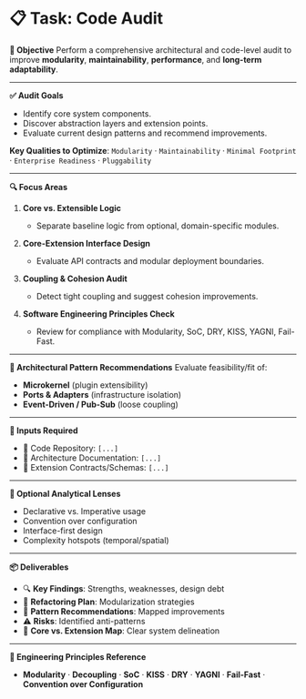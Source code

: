 # **📋 Task: Code Audit**

**🎯 Objective**
Perform a comprehensive architectural and code-level audit to improve **modularity**, **maintainability**, **performance**, and **long-term adaptability**.

---

**✅ Audit Goals**

- Identify core system components.
- Discover abstraction layers and extension points.
- Evaluate current design patterns and recommend improvements.

**Key Qualities to Optimize**:
`Modularity` · `Maintainability` · `Minimal Footprint` · `Enterprise Readiness` · `Pluggability`

---

**🔍 Focus Areas**

1. **Core vs. Extensible Logic**

   - Separate baseline logic from optional, domain-specific modules.

2. **Core-Extension Interface Design**

   - Evaluate API contracts and modular deployment boundaries.

3. **Coupling & Cohesion Audit**

   - Detect tight coupling and suggest cohesion improvements.

4. **Software Engineering Principles Check**

   - Review for compliance with Modularity, SoC, DRY, KISS, YAGNI, Fail-Fast.

---

**🧩 Architectural Pattern Recommendations**
Evaluate feasibility/fit of:

- **Microkernel** (plugin extensibility)
- **Ports & Adapters** (infrastructure isolation)
- **Event-Driven / Pub-Sub** (loose coupling)

---

**📁 Inputs Required**

- 🔗 Code Repository: `[...]`
- 📄 Architecture Documentation: `[...]`
- 🔧 Extension Contracts/Schemas: `[...]`

---

**🧠 Optional Analytical Lenses**

- Declarative vs. Imperative usage
- Convention over configuration
- Interface-first design
- Complexity hotspots (temporal/spatial)

---

**📦 Deliverables**

- 🔍 **Key Findings**: Strengths, weaknesses, design debt
- 🧱 **Refactoring Plan**: Modularization strategies
- 🧩 **Pattern Recommendations**: Mapped improvements
- ⚠️ **Risks**: Identified anti-patterns
- 🧭 **Core vs. Extension Map**: Clear system delineation

---

**📐 Engineering Principles Reference**

- **Modularity** · **Decoupling** · **SoC** · **KISS** · **DRY** · **YAGNI** · **Fail-Fast** · **Convention over Configuration**
